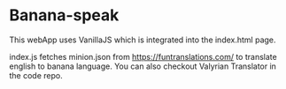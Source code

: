 # Banana-speak

This webApp uses VanillaJS which is integrated into the index.html page.

index.js fetches minion.json from https://funtranslations.com/ to translate 
english to banana language. 
You can also checkout Valyrian Translator in the code repo.